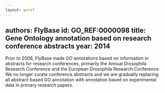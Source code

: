 ```yaml
---
layout: goref
--- 
```

authors: FlyBase
id: GO_REF:0000098
title: Gene Ontology annotation based on research conference abstracts
year: 2014
---

Prior to 2008, FlyBase made GO annotations based on information in abstracts for research conferences, primarily the Annual Drosophila Research Conference and the European Drosophila Research Conference. We no longer curate conference abstracts and we are gradually replacing all abstract-based GO annotation with annotation based on experimental data in primary research papers.

